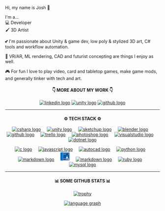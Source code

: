 Hi, my name is Josh 👋

I'm a...  
💻 Developer  
🖌️ 3D Artist

💕 I'm passionate about Unity & game dev, low poly & stylized 3D art, C# tools and workflow automation.  

🚀 VR/AR, ML rendering, CAD and futurist concepting are things I enjoy as well.  

🎮 For fun I love to play video, card and tabletop games, make game mods, and generally tinker with tech and art.

<div align="center">
  
  <h4>👇 MORE ABOUT MY WORK 👇</h4>
  
  <a href="https://www.linkedin.com/in/joshua-anderson-9329a3ab/">
  <img src="https://img.shields.io/static/v1?message=LinkedIn&logo=linkedin&label=&color=0077B5&logoColor=white&labelColor=&style=for-the-badge" height="30" alt="linkedin logo" title="My LinkedIn Profile" /></a>

  <a href="https://assetstore.unity.com/publishers/18386">
  <img src="https://img.shields.io/badge/unity_asset_store-%23000000.svg?style=for-the-badge&logo=unity&logoColor=white" height="30" alt="unity logo" title="My Unity Asset Store Products" /></a>

<!--
  <a href="https://lottehime.github.io">
  <img src="https://custom-icon-badges.demolab.com/badge/-portfolio_site-grey?style=for-the-badge&logo=paintbrush&logoColor=white" height="30" alt="portfolio logo" title="My Portfolio" /></a>
-->

  <a href="https://github.com/lottehime?tab=repositories">
  <img src="https://img.shields.io/badge/public_github_repos-%23121011.svg?style=for-the-badge&logo=github&logoColor=white" height="30" alt="github logo" title="My Public GitHub Repos" /></a>

</div>

------

<div align="center">
  <h4>
    ⚙️ TECH STACK ⚙️
  </h4>
  
  <a href="#"><img src="https://skillicons.dev/icons?i=cs" height="30" alt="csharp logo" title="C# Development" /></a>
  <a href="#"><img width="12" /></a>
  <a href="#"><img src="https://skillicons.dev/icons?i=unity" height="30" alt="unity logo" title="Unity Development" /></a>
  <a href="#"><img width="12" /></a>
  <a href="#"><img src="https://skillicons.dev/icons?i=sketchup" height="30" alt="sketchup logo" title="SketchUp 3D Modeling" /></a>
  <a href="#"><img width="12" /></a>
  <a href="#"><img src="https://skillicons.dev/icons?i=blender" height="30" alt="blender logo" title="Blender Sculpting" /></a>
  <a href="#"><img width="12" /></a>
  <a href="#"><img src="https://skillicons.dev/icons?i=github" height="30" alt="github logo" title="GitHub Management" /></a>
  <a href="#"><img width="12" /></a>
  <a href="#"><img src="https://cdn.simpleicons.org/trello/0052CC" height="30" alt="trello logo" title="Trello Project Management" /></a>
  <a href="#"><img width="12" /></a>
  <a href="#"><img src="https://skillicons.dev/icons?i=ps" height="30" alt="photoshop logo" title="Photoshop" /></a>
  <a href="#"><img width="12" /></a>
  <a href="#"><img src="https://skillicons.dev/icons?i=visualstudio" height="30" alt="visualstudio logo" title="Visual Studio" /></a>
  <a href="#"><img width="12" /></a>
  <a href="#"><img src="https://skillicons.dev/icons?i=dotnet" height="30" alt="dotnet logo" title=".Net Development" /></a>

  <a href="#"><img src="https://skillicons.dev/icons?i=c" height="30" alt="c logo" title="C Development" /></a>
  <a href="#"><img width="12" /></a>
  <a href="#"><img src="https://skillicons.dev/icons?i=js" height="30" alt="javascript logo" title="JavaScript" /></a>
  <a href="#"><img width="12" /></a>
  <a href="#"><img src="https://skillicons.dev/icons?i=autocad" height="30" alt="autocad logo" title="AutoCAD &amp; AutoLISP" /></a>
  <a href="#"><img width="12" /></a>
  <a href="#"><img src="https://skillicons.dev/icons?i=py" height="30" alt="python logo" title="Python Development" /></a>
  <a href="#"><img width="12" /></a>
  <a href="#"><img src="https://skillicons.dev/icons?i=md" height="30" alt="markdown logo" title="Markdown" /></a>
  <a href="#"><img width="12" /></a>
  <a href="#"><img src="https://github.com/lottehime/lottehime/blob/main/3d-printer.png" height="30" alt="markdown logo" title="3D Printing (FDM/SLA)" /></a>
  <a href="#"><img width="12" /></a>
  <a href="#"><img src="https://cdn.simpleicons.org/googledrive/405263" height="30" alt="markdown logo" title="Google Drive" /></a>
  <a href="#"><img width="12" /></a>
  <a href="#"><img src="https://skillicons.dev/icons?i=ruby" height="30" alt="ruby logo" title="Ruby" /></a>
  <a href="#"><img width="12" /></a>
  <a href="#"><img src="https://skillicons.dev/icons?i=mysql" height="30" alt="mysql logo" title="MySQL" /></a>
  
  <!--
  <h3>
    ⚙️ SECONDARY TECH STACK ⚙️
  </h3>
  <a href="#"><img src="https://skillicons.dev/icons?i=autocad" height="30" alt="autocad logo" title="AutoCAD &amp; AutoLISP" /></a>
  <a href="#"><img width="12" /></a>
  <a href="#"><img src="https://skillicons.dev/icons?i=py" height="30" alt="python logo" title="Python Development" /></a>
  <a href="#"><img width="12" /></a>
  <a href="#"><img src="https://skillicons.dev/icons?i=flask" height="30" alt="flask logo" title="Flask" /></a>
  <a href="#"><img width="12" /></a>
  <a href="#"><img src="https://skillicons.dev/icons?i=pytorch" height="30" alt="pytorch logo" title="PyTorch for Stable Diffusion" /></a>
  <a href="#"><img width="12" /></a>
  <a href="#"><img src="https://skillicons.dev/icons?i=js" height="30" alt="javascript logo" title="JavaScript" /></a>
  <a href="#"><img width="12" /></a>
  <a href="#"><img src="https://skillicons.dev/icons?i=c" height="30" alt="c logo" title="C Development" /></a>
  <a href="#"><img width="12" /></a>
  <a href="#"><img src="https://skillicons.dev/icons?i=bootstrap" height="30" alt="bootstrap logo" title="Bootstrap" /></a>
  <a href="#"><img width="12" /></a>
  <a href="#"><img src="https://skillicons.dev/icons?i=mysql" height="30" alt="mysql logo" title="MySQL" /></a>
  <a href="#"><img width="12" /></a>
  <a href="#"><img src="https://skillicons.dev/icons?i=raspberrypi" height="30" alt="raspberrypi logo" title="Raspberry Pi IoT" /></a>
  <a href="#"><img width="12" /></a>
  <a href="#"><img src="https://skillicons.dev/icons?i=ruby" height="30" alt="ruby logo" title="Ruby" /></a>
  -->   
</div>

------

<div align="center">

  <h4>
    📊 SOME GITHUB STATS 📊
  </h4>

  [![trophy](https://github-profile-trophy.vercel.app/?username=lottehime&rank=-B,-C,-?&theme=discord&column=-1)](https://github.com/ryo-ma/github-profile-trophy)
  
  <a href="#">
    <img src="http://github-profile-summary-cards.vercel.app/api/cards/repos-per-language?username=lottehime&theme=dracula" height="130"  alt="language graph"/>
  </a>
  
<!--
  <a href="#">
  <img src="https://streak-stats.demolab.com?user=lottehime&locale=en&mode=daily&theme=dracula&hide_border=false&border_radius=5" height="150" alt="streak graph" />
  </a>
-->

</div>
